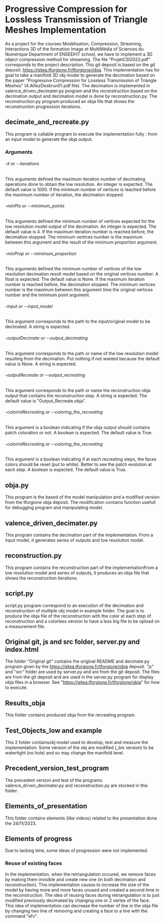 # Progressive Compression for Lossless Transmission of Triangle Meshes Implementation

As a project for the courses Modélisation, Compression, Streaming, Interactions 3D of the formation Image et MultiMédia of Sciences du Numérique Department of ENSEEIHT school, we have to implement a 3D object compression method for streaming. The file "ProjetCSI2023.pdf" corresponds to the project description.  This git deposit is based on the git deposit: https://gitea.tforgione.fr/tforgione/obja. This implementation has for goal to take a manifold 3D obj model to generate the decimation based on the paper "Progressive Compression for Lossless Transmission of Triangle Meshes" (4.AlliezDesbrun01.pdf file). The decimation is implemented in valence_driven_decimater.py program and the reconstruction based on the decimation output and decimation model is done by reconstruction.py.
The reconstruction.py program produced an obja file that shows the reconstruction progression iterations.

## decimate_and_recreate.py

This program is callable program to execute the implementation fully : from an input model to generate the obja output.

### Arguments

###### -it or --iterations

This arguments defined the maximum iteration number of decimating operations done to obtain the low resolution.
An integer is expected. The default value is 1000.
If the minimum number of vertices is reached before the maximum number of iteration, the decimation stopped.

###### -minPts or --minimum_points

This arguments defined the minimum number of vertices expected for the low resolution model output of the decimation. 
An integer is expected. The default value is 4.
If the maximum iteration number is reached before, the decimation stopped. 
The minimum vertices number is the maximum between this argument and the result of the minimum proportion argument.

###### -minProp or --minimum_proportion

This arguments defined the minimum number of vertices of the low resolution decimation result model based on the original vertices number.
A float is expected. The default value is None.
If the maximum iteration number is reached before, the decimation stopped. 
The minimum vertices number is the maximum between this argument time the original vertices number and the minimum point argument.

###### -input or --input_model

This argument corresponds to the path to the input/original model to be decimated.
A string is expected.

###### -outputDecimate or --output_decimating

This argument corresponds to the path or name of the low resolution model resulting from the decimation.
Put nothing if not wanted because the default value is None.
A string is expected.

###### -outputRecreate or --output_recreating

This argument corresponds to the path or name the reconstruction obja output that contains the reconstruction step.
A string is expected. The default value is "Output_Recreate.obja".

###### -colorintRecreating or --coloring_the_recreating

This argument is a boolean indicating if the obja output should contains patch coloration or not.
A boolean is expected. The default value is True.

###### -colorintRecreating or --coloring_the_recreating

This argument is a boolean indicating if at each recreating steps, the faces colors should be reset (put to white). Better to see the patch evolution at each step.
A boolean is expected. The default value is True.

## obja.py

This program is the based of the model manipulation and a modified version from the tforgione obja deposit. The modification contains function usefull for debugging program and manipulating model.

## valence_driven_decimater.py

This program contains the decimation part of the implementation. From a input model, it generates series of outputs and low resolution model.

## reconstruction.py

This program contains the reconstruction part of the implementationFrom a low resolution model and series of outputs, it produces an obja file that shows the reconstruction iterations.

## script.py

script.py program correspond to an execution of the decimation and reconstruction of multiple obj model in example folder. The goal is to produce the obja file of the reconstruction with the color at each step of reconstruction and a colorless version to have a less big file to be upload on a measurement file.

## Original git, js and src folder, server.py and index.html

The folder "Original git" contains the original README and decimate.py program given by the https://gitea.tforgione.fr/tforgione/obja deposit. "jc" and "src" folder are used by server.py and are from the git deposit.
The files are from the git deposit and are used in the server.py program for display obja files in a browser. See "https://gitea.tforgione.fr/tforgione/obja" for how to execute.

## Results_obja

This folder contains produced obja from the recreating program.

## Test_Objects_low and example

This 2 folder containsobj model used to develop, test and measure the implementation. Some version of the obj are modified (_bis version) to be watertight (no hole) and so may change the manifold level.

## Precedent_version_test_program

The precedent version and test of the programs valence_driven_decimater.py and reconstruction.py are stocked in this folder.

## Elements_of_presentation 

This folder contains elements (like videos) related to the presentation done the 24/11/2023.

## Elements of progress

Due to lacking time, some ideas of progression were not implemented.

### Reuse of existing faces

In the implementation, when the retriangulation occured, we remove faces by making them invisible and create new one (in both decimation and reconstruction). This implementation causes to increase the size of the model by having more and more faces unused and created a second time in the reconstruction. The idea of reusing faces during retriangulation is to just modified previously decimated by changing one or 2 vertex of the face. This idea of implementation can decrease the number of line in the obja file by changing two line of removing and creating a face to a line with the command "efv".
